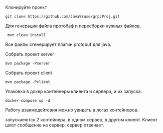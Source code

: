 Клонируйте проект 
```shell
git clone https://github.com/JavaBruse/grpcProj.git
```
Для генерации файла протобаф и пересборки нужных файлов.
```shell
 mvn clean install
```
Все файлы сгенерирует плагин protobuf для java.

Собрать проект server
```shell
mvn package -Pserver
```
Собрать проект client
```shell
mvn package -Pclient
```
Упаковка в докер контейнеры клиента и сервера, и их запуска.
```shell
docker-compose up -d
```
Работу взаимодейтсвия можно увидеть в логах контейнеров. 

запускаеются 2 контейнера, в одном сервер, в другом клиент. 
Клиент шлет сообщение на сервер, сервер отвечает.

